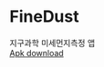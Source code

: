 # FineDust
 지구과학 미세먼지측정 앱  
 [Apk download](https://www.dropbox.com/s/b25y1ym9sc3mrcm/app-debug.apk?dl=1)
